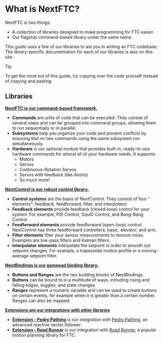 # What is NextFTC?

NextFTC is two things:

- A collection of libraries designed to make programming for FTC easier
- Our flagship command-based library under the same name

This guide uses a few of our libraries to aid you in writing an FTC codebase.
The library-specific documentation for
each of our libraries is also on this site.

> [!TIP]
> To get the most out of this guide, try copying over the code yourself
> instead of copying and pasting.

## Libraries

[**NextFTC is our command-based framework.**](/nextftc)

- **Commands** are units of code that can be executed. They consist of several
  steps and can be grouped into command
  groups, allowing them to run sequentially or in parallel.
- **Subsystems** help you organize your code and prevent conflicts by ensuring
  that no two commands using the same
  subsystem run simultaneously.
- **Hardware** is our optional module that provides built-in, ready-to-use
  hardware commands for almost all of your
  hardware needs. It supports:
    - Motors
    - Servos
    - Continuous-Rotation Servos
    - Servos with feedback (like Axons)
    - So much more!

[**NextControl is our robust control library.**](/control)

- **Control systems** are the basis of NextControl. They consist of four "
  elements": feedback, feedforward, filter,
  and interpolator.
- **Feedback elements** provide feedback (closed-loop) control for your system.
  For example, PID Control, SquID
  Control, and
  Bang-Bang Control.
- **Feedforward elements** provide feedforward (open-loop) control. NextControl
  has three feedforward controllers:
  basic, elevator, and arm.
- **Filter elements** filter your sensor measurements to remove noise. Examples
  are low-pass filters and Kalman filters.
- **Interpolator elements** interpolate the setpoint in order to smooth out
  setpoint changes. For example, a
  trapezoidal motion profile or a moving-average setpoint filter.

[**NextBindings is our gamepad binding library.**](/bindings)

- **Buttons and Ranges** are the two building blocks of NextBindings.
- **Buttons** can be bound to in a multitude of ways, including rising and
  falling edges, toggles, and state changes.
- **Ranges** represent a numeric variable and can be used to create buttons on
  certain events, for example when it is greater than a certain number. Ranges
  can also be mapped.

[**Extensions are our integrations with other libraries**](/extensions)

- [**Extension - Pedro Pathing**](/extensions/pedro) is our integration with
  [Pedro Pathing](https://pedropathing.com), an advanced reactive vector
  follower.
- [**Extension - Road Runner**](/extensions/roadrunner) is our integration with
  [Road Runner](https://rr.brott.dev/), a popular
  motion planning library for FTC.
